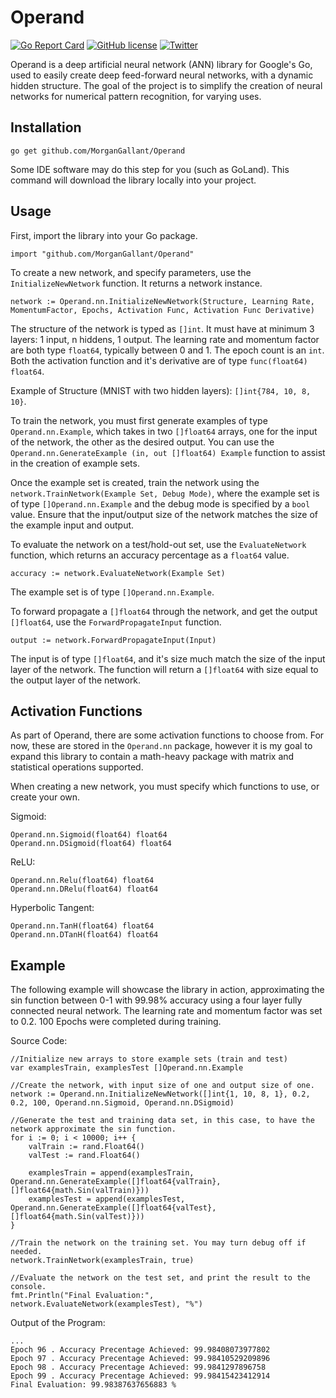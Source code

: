 # Operand

[![Go Report Card](https://goreportcard.com/badge/github.com/MorganGallant/Operand)](https://goreportcard.com/report/github.com/MorganGallant/Operand)
[![GitHub license](https://img.shields.io/github/license/MorganGallant/Operand.svg)](https://github.com/MorganGallant/Operand/blob/master/LICENSE)
[![Twitter](https://img.shields.io/twitter/url/https/github.com/MorganGallant/Operand.svg?style=social)](https://twitter.com/intent/tweet?text=&url=https%3A%2F%2Fgithub.com%2FMorganGallant%2FOperand)

Operand is a deep artificial neural network (ANN) library for Google's Go, used to easily create deep feed-forward neural networks, with a dynamic hidden structure. The goal of the project is to simplify the creation of neural networks for numerical pattern recognition, for varying uses.



## Installation
```
go get github.com/MorganGallant/Operand
```

Some IDE software may do this step for you (such as GoLand). This command will download the library locally into your project.

## Usage

First, import the library into your Go package.
```
import "github.com/MorganGallant/Operand"
```

To create a new network, and specify parameters, use the ```InitializeNewNetwork``` function. It returns a network instance.

```
network := Operand.nn.InitializeNewNetwork(Structure, Learning Rate, MomentumFactor, Epochs, Activation Func, Activation Func Derivative)
```

The structure of the network is typed as  ```[]int```. It must have at minimum 3 layers: 1 input, n hiddens, 1 output.
The learning rate and momentum factor are both type ```float64```, typically between 0 and 1. The epoch count is an ```int```. Both the activation function and it's derivative are of type ```func(float64) float64```.

Example of Structure (MNIST with two hidden layers): ```[]int{784, 10, 8, 10}```.

To train the network, you must first generate examples of type ```Operand.nn.Example```, which takes in two ```[]float64``` arrays, one for the input of the network, the other as the desired output. You can use the ```Operand.nn.GenerateExample (in, out []float64) Example``` function to assist in the creation of example sets.

Once the example set is created, train the network using the ```network.TrainNetwork(Example Set, Debug Mode)```, where the example set is of type ```[]Operand.nn.Example``` and the debug mode is specified by a ```bool``` value. Ensure that the input/output size of the network matches the size of the example input and output.

To evaluate the network on a test/hold-out set, use the ```EvaluateNetwork``` function, which returns an accuracy percentage as a ```float64``` value.

```
accuracy := network.EvaluateNetwork(Example Set)
```

The example set is of type ```[]Operand.nn.Example```.

To forward propagate a ```[]float64``` through the network, and get the output ```[]float64```, use the ```ForwardPropagateInput``` function.

```
output := network.ForwardPropagateInput(Input)
```

The input is of type ```[]float64```, and it's size much match the size of the input layer of the network.
The function will return a ```[]float64``` with size equal to the output layer of the network.

## Activation Functions

As part of Operand, there are some activation functions to choose from.  For now, these are stored in the ```Operand.nn``` package, however it is my goal to expand this library to contain a math-heavy package with matrix and statistical operations supported.

When creating a new network, you must specify which functions to use, or create your own.

Sigmoid:
```
Operand.nn.Sigmoid(float64) float64
Operand.nn.DSigmoid(float64) float64
```

ReLU:
```
Operand.nn.Relu(float64) float64
Operand.nn.DRelu(float64) float64
```

Hyperbolic Tangent:
```
Operand.nn.TanH(float64) float64
Operand.nn.DTanH(float64) float64
```

## Example

The following example will showcase the library in action, approximating the sin function between 0-1 with 99.98% accuracy using a four layer fully connected neural network. The learning rate and momentum factor was set to 0.2. 100 Epochs were completed during training.

Source Code:
```
//Initialize new arrays to store example sets (train and test)
var examplesTrain, examplesTest []Operand.nn.Example

//Create the network, with input size of one and output size of one.
network := Operand.nn.InitializeNewNetwork([]int{1, 10, 8, 1}, 0.2, 0.2, 100, Operand.nn.Sigmoid, Operand.nn.DSigmoid)

//Generate the test and training data set, in this case, to have the network approximate the sin function.
for i := 0; i < 10000; i++ {
    valTrain := rand.Float64()
    valTest := rand.Float64()

    examplesTrain = append(examplesTrain, Operand.nn.GenerateExample([]float64{valTrain}, []float64{math.Sin(valTrain)}))
    examplesTest = append(examplesTest, Operand.nn.GenerateExample([]float64{valTest}, []float64{math.Sin(valTest)}))
}

//Train the network on the training set. You may turn debug off if needed.
network.TrainNetwork(examplesTrain, true)

//Evaluate the network on the test set, and print the result to the console.
fmt.Println("Final Evaluation:", network.EvaluateNetwork(examplesTest), "%")
```

Output of the Program:
```
...
Epoch 96 . Accuracy Precentage Achieved: 99.98408073977802
Epoch 97 . Accuracy Precentage Achieved: 99.98410529209896
Epoch 98 . Accuracy Precentage Achieved: 99.9841297896758
Epoch 99 . Accuracy Precentage Achieved: 99.98415423412914
Final Evaluation: 99.98387637656883 %
```




